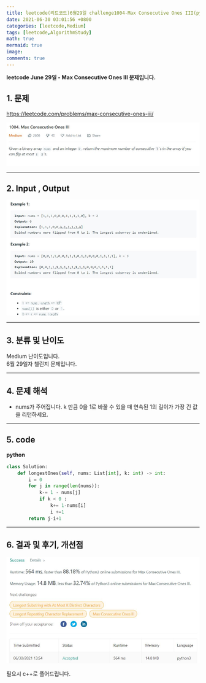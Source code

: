 ```yaml
---
title: leetcode(리트코드)6월29일 challenge1004-Max Consecutive Ones III(python)
date: 2021-06-30 03:01:56 +0800
categories: [leetcode,Medium]
tags: [leetcode,AlgorithmStudy]
math: true
mermaid: true
image: 
comments: true
---
```


**leetcode June 29일 - Max Consecutive Ones III 문제입니다.**

## 1. 문제
<https://leetcode.com/problems/max-consecutive-ones-iii/>  

![](/assets/img/sample/leetcode/1004/Problem.JPG)  

-----  

## 2. Input , Output

![](/assets/img/sample/leetcode/1004/input.JPG)  


-----  

## 3. 분류 및 난이도

Medium 난이도입니다.  
6월 29일자 챌린지 문제입니다. 

-----  

## 4. 문제 해석

- nums가 주어집니다. k 만큼 0을 1로 바꿀 수 있을 때 연속된 1의 길이가 가장 긴 값을 리턴하세요.




-----  

## 5. code


**python**

```python
class Solution:
    def longestOnes(self, nums: List[int], k: int) -> int:
        i = 0 
        for j in range(len(nums)):
            k-= 1 - nums[j]
            if k < 0 :
                k+= 1-nums[i]
                i +=1
        return j-i+1
```


-----

## 6. 결과 및 후기, 개선점

![](/assets/img/sample/leetcode/1004/result.JPG)  

필요시 c++로 풀어드립니다.



